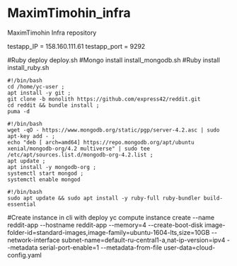 # MaximTimohin_infra
MaximTimohin Infra repository

testapp_IP = 158.160.111.61
testapp_port = 9292

#Ruby deploy
deploy.sh
#Mongo install
install_mongodb.sh
#Ruby install
install_ruby.sh

```
#!/bin/bash
cd /home/yc-user ;
apt install -y git ;
git clone -b monolith https://github.com/express42/reddit.git
cd reddit && bundle install ;
puma -d
```

```
#!/bin/bash
wget -qO - https://www.mongodb.org/static/pgp/server-4.2.asc | sudo apt-key add - ;
echo "deb [ arch=amd64] https://repo.mongodb.org/apt/ubuntu xenial/mongodb-org/4.2 multiverse" | sudo tee /etc/apt/sources.list.d/mongodb-org-4.2.list ;
apt update ;
apt install -y mongodb-org ;
systemctl start mongod ;
systemctl enable mongod
```

```
#!/bin/bash
sudo apt update && sudo apt install -y ruby-full ruby-bundler build-essential
```

#Create instance in cli with deploy
yc compute instance create   --name reddit-app   --hostname reddit-app   --memory=4   --create-boot-disk image-folder-id=standard-images,image-family=ubuntu-1604-lts,size=10GB   --network-interface subnet-name=default-ru-central1-a,nat-ip-version=ipv4   --metadata serial-port-enable=1 --metadata-from-file user-data=cloud-config.yaml
